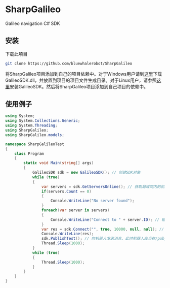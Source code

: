 # SharpGalileo

Galileo navigation C# SDK

## 安装

下载此项目

```bash
git clone https://github.com/bluewhalerobot/SharpGalileo
```

将SharpGalileo项目添加到自己的项目依赖中。对于Windows用户请到[这里](https://github.com/BluewhaleRobot/GalileoSDK/releases)下载GalileoSDK.dll，并放置到项目的项目文件生成目录。对于Linux用户，请参照[这里](https://github.com/BluewhaleRobot/GalileoSDK)安装GalileoSDK。然后将SharpGalileo项目添加到自己项目的依赖中。

## 使用例子

```csharp
using System;
using System.Collections.Generic;
using System.Threading;
using SharpGalileo;
using SharpGalileo.models;

namespace SharpGalileoTest
{
    class Program
    {
        static void Main(string[] args)
        {
            GalileoSDK sdk = new GalileoSDK(); // 创建SDK对象
            while (true)
            {
                var servers = sdk.GetServersOnline(); // 获取局域网内的机器人
                if(servers.Count == 0)
                {
                    Console.WriteLine("No server found");
                }
                foreach(var server in servers)
                {
                    Console.WriteLine("Connect to " + server.ID); // 输出机器人ID
                }
                var res = sdk.Connect("", true, 10000, null, null); // 连接机器人
                Console.WriteLine(res);
                sdk.PublishTest(); // 向机器人发送消息，此时机器人应当在/pub_test话题接收到消息
                Thread.Sleep(1000);
            }
            while (true)
            {
                Thread.Sleep(1000);
            }
        }
    }
}
```